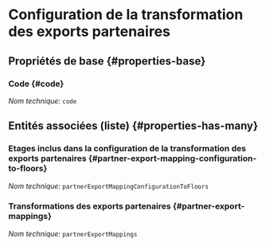 # Configuration de la transformation des exports partenaires
<!--- THIS FILE IS GENERATED PLEASE DO NOT EDIT IT DIRECTLY --->



<OH code="partnerExportMappingConfiguration"/>


## Propriétés de base {#properties-base}

### Code {#code}



*Nom technique:* ```code```
<PH code="partnerExportMappingConfiguration:code"/>




## Entités associées (liste) {#properties-has-many}

### Etages inclus dans la configuration de la transformation des exports partenaires {#partner-export-mapping-configuration-to-floors}



*Nom technique:* ```partnerExportMappingConfigurationToFloors```
<PH code="partnerExportMappingConfiguration:partnerExportMappingConfigurationToFloors"/>

### Transformations des exports partenaires {#partner-export-mappings}



*Nom technique:* ```partnerExportMappings```
<PH code="partnerExportMappingConfiguration:partnerExportMappings"/>




